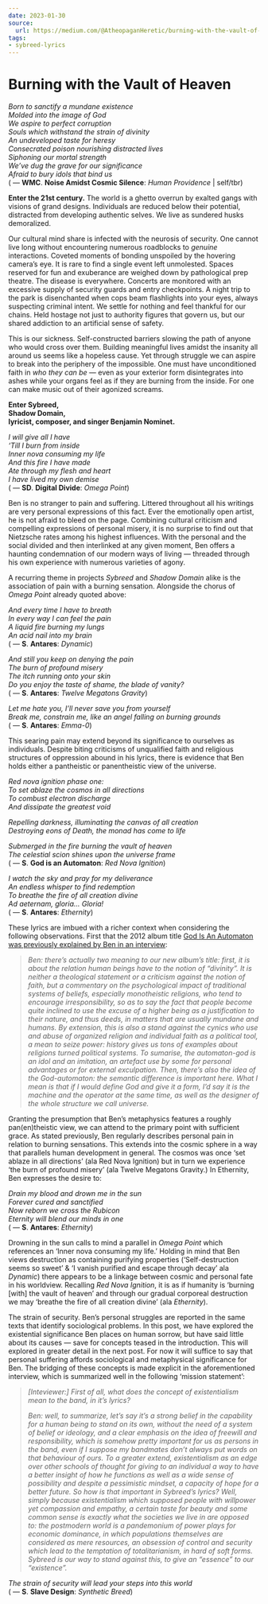 ```yaml
---
date: 2023-01-30
source:
  url: https://medium.com/@AtheopaganHeretic/burning-with-the-vault-of-heaven-11fed880527
tags:
- sybreed-lyrics
---
```


# Burning with the Vault of Heaven

*Born to sanctify a mundane existence  
Molded into the image of God  
We aspire to perfect corruption  
Souls which withstand the strain of divinity  
An undeveloped taste for heresy  
Consecrated poison nourishing distracted lives  
Siphoning our mortal strength  
We’ve dug the grave for our significance  
Afraid to bury idols that bind us*  
( — **WMC**. **Noise Amidst Cosmic Silence**: *Human Providence* | self/tbr)

**Enter the 21st century.** The world is a ghetto overrun by exalted gangs with visions of grand designs. Individuals are reduced below their potential, distracted from developing authentic selves. We live as sundered husks demoralized.

Our cultural mind share is infected with the neurosis of security. One cannot live long without encountering numerous roadblocks to *genuine* interactions. Coveted moments of bonding unspoiled by the hovering camera’s eye. It is rare to find a single event left unmolested. Spaces reserved for fun and exuberance are weighed down by pathological prep theatre. The disease is everywhere. Concerts are monitored with an excessive supply of security guards and entry checkpoints. A night trip to the park is disenchanted when cops beam flashlights into your eyes, always suspecting criminal intent. We settle for nothing and feel thankful for our chains. Held hostage not just to authority figures that govern us, but our shared addiction to an artificial sense of safety.

This is our sickness. Self-constructed barriers slowing the path of anyone who would cross over them. Building meaningful lives amidst the insanity all around us seems like a hopeless cause. Yet through struggle we can aspire to break into the periphery of the impossible. One must have unconditioned faith in *who they can be* — even as your exterior form disintegrates into ashes while your organs feel as if they are burning from the inside. For one can make music out of their agonized screams.

**Enter Sybreed,  
Shadow Domain,  
lyricist, composer, and singer Benjamin Nominet.**

*I will give all I have  
‘Till I burn from inside  
Inner nova consuming my life  
And this fire I have made  
Ate through my flesh and heart  
I have lived my own demise*  
( — **SD**. **Digital Divide**: *Omega Point*)

Ben is no stranger to pain and suffering. Littered throughout all his writings are very personal expressions of this fact. Ever the emotionally open artist, he is not afraid to bleed on the page. Combining cultural criticism and compelling expressions of personal misery, it is no surprise to find out that Nietzsche rates among his highest influences. With the personal and the social divided and then interlinked at any given moment, Ben offers a haunting condemnation of our modern ways of living — threaded through his own experience with numerous varieties of agony.

A recurring theme in projects *Sybreed* and *Shadow Domain* alike is the association of pain with a burning sensation. Alongside the chorus of *Omega Point* already quoted above:

*And every time I have to breath  
In every way I can feel the pain  
A liquid fire burning my lungs  
An acid nail into my brain*  
( — **S**. **Antares**: *Dynamic*)

*And still you keep on denying the pain  
The burn of profound misery  
The itch running onto your skin  
Do you enjoy the taste of shame, the blade of vanity?*  
( — **S**. **Antares**: *Twelve Megatons Gravity*)

*Let me hate you, I’ll never save you from yourself  
Break me, constrain me, like an angel falling on burning grounds*  
( — **S**. **Antares**: *Emma-0*)

This searing pain may extend beyond its significance to ourselves as individuals. Despite biting criticisms of unqualified faith and religious structures of oppression abound in his lyrics, there is evidence that Ben holds either a pantheistic or panentheistic view of the universe.

*Red nova ignition phase one:  
To set ablaze the cosmos in all directions  
To combust electron discharge  
And dissipate the greatest void*

*Repelling darkness, illuminating the canvas of all creation  
Destroying eons of Death, the monad has come to life*

*Submerged in the fire burning the vault of heaven  
The celestial scion shines upon the universe frame*  
( — **S**. **God is an Automaton**: *Red Nova Ignition*)

*I watch the sky and pray for my deliverance  
An endless whisper to find redemption  
To breathe the fire of all creation divine  
Ad aeternam, gloria… Gloria!*  
( — **S**. **Antares**: *Ethernity*)

These lyrics are imbued with a richer context when considering the following observations. First that the 2012 album title [God Is An Automaton was previously explained by Ben in an interview](https://thegrimtower.blogspot.com/2012/10/talking-philosophy-and-death-wave-with.html):

> *Ben: there’s actually two meaning to our new album’s title: first, it is about the relation human beings have to the notion of “divinity”. It is neither a theological statement or a criticism against the notion of faith, but a commentary on the psychological impact of traditional systems of beliefs, especially monotheistic religions, who tend to encourage irresponsibility, so as to say the fact that people become quite inclined to use the excuse of a higher being as a justification to their nature, and thus deeds, in matters that are usually mundane and humans. By extension, this is also a stand against the cynics who use and abuse of organized religion and individual faith as a political tool, a mean to seize power: history gives us tons of examples about religions turned political systems. To sumarise, the automaton-god is an idol and an imitation, an artefact use by some for personal advantages or for external exculpation. Then, there’s also the idea of the God-automaton: the semantic difference is important here. What I mean is that if I would define God and give it a form, I’d say it is the machine and the operator at the same time, as well as the designer of the whole structure we call universe.*

Granting the presumption that Ben’s metaphysics features a roughly pan(en)theistic view, we can attend to the primary point with sufficient grace. As stated previously, Ben regularly describes personal pain in relation to burning sensations. This extends into the cosmic sphere in a way that parallels human development in general. The cosmos was once ‘set ablaze in all directions’ (ala Red Nova Ignition) but in turn we experience ‘the burn of profound misery’ (ala Twelve Megatons Gravity.) In Ethernity, Ben expresses the desire to:

*Drain my blood and drown me in the sun  
Forever cured and sanctified  
Now reborn we cross the Rubicon  
Eternity will blend our minds in one*  
( — **S**. **Antares**: *Ethernity*)

Drowning in the sun calls to mind a parallel in *Omega Point* which references an ‘Inner nova consuming my life.’ Holding in mind that Ben views destruction as containing purifying properties (‘Self-destruction seems so sweet’ & ‘I vanish purified and escape through decay’ ala *Dynamic*) there appears to be a linkage between cosmic and personal fate in his worldview. Recalling *Red Nova Ignition*, it is as if humanity is ‘burning [with] the vault of heaven’ and through our gradual corporeal destruction we may ‘breathe the fire of all creation divine’ (ala *Ethernity*).

The strain of security. Ben’s personal struggles are reported in the same texts that identify sociological problems. In this post, we have explored the existential significance Ben places on human sorrow, but have said little about its causes — save for concepts teased in the introduction. This will explored in greater detail in the next post. For now it will suffice to say that personal suffering affords sociological and metaphysical significance for Ben. The bridging of these concepts is made explicit in the aforementioned interview, which is summarized well in the following ‘mission statement’:

> *[Inteviewer:] First of all, what does the concept of existentialism mean to the band, in it’s lyrics?*
>
> *Ben: well, to summarize, let’s say it’s a strong belief in the capability for a human being to stand on its own, without the need of a system of belief or ideology, and a clear emphasis on the idea of freewill and responsibility, which is somehow pretty important for us as persons in the band, even if I suppose my bandmates don’t always put words on that behaviour of ours. To a greater extend, existentialism as an edge over other schools of thought for giving to an individual a way to have a better insight of how he functions as well as a wide sense of possibility and despite a pessimistic mindset, a capacity of hope for a better future. So how is that important in Sybreed’s lyrics? Well, simply because existentialism which supposed people with willpower yet compassion and empathy, a certain taste for beauty and some common sense is exactly what the societies we live in are opposed to: the postmodern world is a pandemonium of power plays for economic dominance, in which populations themselves are considered as mere resources, an obsession of control and security which lead to the temptation of totalitarianism, in hard of soft forms. Sybreed is our way to stand against this, to give an “essence” to our “existence”.*

*The strain of security will lead your steps into this world*  
( — **S**. **Slave Design**: *Synthetic Breed*)
